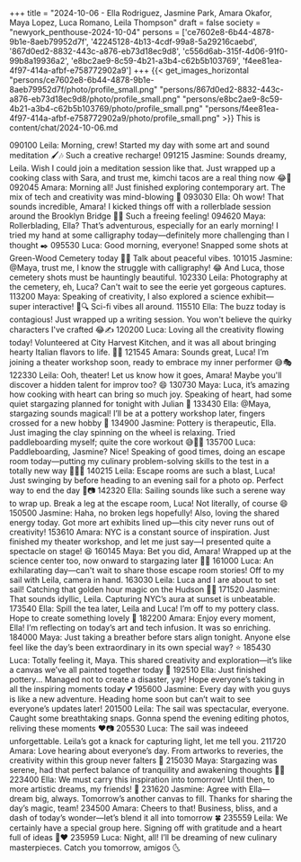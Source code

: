 +++
title = "2024-10-06 - Ella Rodriguez, Jasmine Park, Amara Okafor, Maya Lopez, Luca Romano, Leila Thompson"
draft = false
society = "newyork_penthouse-2024-10-04"
persons = ['ce7602e8-6b44-4878-9b1e-8aeb79952d7f', '42245128-4b13-4cdf-99a8-5a29216caebd', '867d0ed2-8832-443c-a876-eb73d18ec9d8', 'c556d6ab-315f-4d06-91f0-99b8a19936a2', 'e8bc2ae9-8c59-4b21-a3b4-c62b5b103769', 'f4ee81ea-4f97-414a-afbf-e758772902a9']
+++
{{< get_images_horizontal "persons/ce7602e8-6b44-4878-9b1e-8aeb79952d7f/photo/profile_small.png" "persons/867d0ed2-8832-443c-a876-eb73d18ec9d8/photo/profile_small.png" "persons/e8bc2ae9-8c59-4b21-a3b4-c62b5b103769/photo/profile_small.png" "persons/f4ee81ea-4f97-414a-afbf-e758772902a9/photo/profile_small.png" >}}
This is content/chat/2024-10-06.md

090100 Leila: Morning, crew! Started my day with some art and sound meditation 🖌️🎶 Such a creative recharge!
091215 Jasmine: Sounds dreamy, Leila. Wish I could join a meditation session like that. Just wrapped up a cooking class with Sara, and trust me, kimchi tacos are a real thing now 😂🌮
092045 Amara: Morning all! Just finished exploring contemporary art. The mix of tech and creativity was mind-blowing 🤯
093030 Ella: Oh wow! That sounds incredible, Amara! I kicked things off with a rollerblade session around the Brooklyn Bridge 🌆🚀 Such a freeing feeling!
094620 Maya: Rollerblading, Ella? That’s adventurous, especially for an early morning! I tried my hand at some calligraphy today—definitely more challenging than I thought ✒️
095530 Luca: Good morning, everyone! Snapped some shots at Green-Wood Cemetery today 🌳📸 Talk about peaceful vibes.
101015 Jasmine: @Maya, trust me, I know the struggle with calligraphy! 😂 And Luca, those cemetery shots must be hauntingly beautiful.
102330 Leila: Photography at the cemetery, eh, Luca? Can't wait to see the eerie yet gorgeous captures. 
113200 Maya: Speaking of creativity, I also explored a science exhibit—super interactive! 🧬🔍 Sci-fi vibes all around.
115510 Ella: The buzz today is contagious! Just wrapped up a writing session. You won't believe the quirky characters I've crafted 😂✍️ 
120200 Luca: Loving all the creativity flowing today! Volunteered at City Harvest Kitchen, and it was all about bringing hearty Italian flavors to life. 🍝🧄
121545 Amara: Sounds great, Luca! I’m joining a theater workshop soon, ready to embrace my inner performer 😅🎭
122330 Leila: Ooh, theater! Let us know how it goes, Amara! Maybe you'll discover a hidden talent for improv too? 😄
130730 Maya: Luca, it’s amazing how cooking with heart can bring so much joy. Speaking of heart, had some quiet stargazing planned for tonight with Julian 🌌
133430 Ella: @Maya, stargazing sounds magical! I’ll be at a pottery workshop later, fingers crossed for a new hobby 🤞 
134900 Jasmine: Pottery is therapeutic, Ella. Just imaging the clay spinning on the wheel is relaxing. Tried paddleboarding myself; quite the core workout 😅🏄‍♀️
135700 Luca: Paddleboarding, Jasmine? Nice! Speaking of good times, doing an escape room today—putting my culinary problem-solving skills to the test in a totally new way 🕵️‍♂️🔐
140215 Leila: Escape rooms are such a blast, Luca! Just swinging by before heading to an evening sail for a photo op. Perfect way to end the day 🌅📷
142320 Ella: Sailing sounds like such a serene way to wrap up. Break a leg at the escape room, Luca! Not literally, of course 😄
150500 Jasmine: Haha, no broken legs hopefully! Also, loving the shared energy today. Got more art exhibits lined up—this city never runs out of creativity!
153610 Amara: NYC is a constant source of inspiration. Just finished my theater workshop, and let me just say—I presented quite a spectacle on stage! 😆
160145 Maya: Bet you did, Amara! Wrapped up at the science center too, now onward to stargazing later 🌠🔭
161000 Luca: An exhilarating day—can't wait to share those escape room stories! Off to my sail with Leila, camera in hand. 
163030 Leila: Luca and I are about to set sail! Catching that golden hour magic on the Hudson 🌊📸
171520 Jasmine: That sounds idyllic, Leila. Capturing NYC’s aura at sunset is unbeatable.
173540 Ella: Spill the tea later, Leila and Luca! I’m off to my pottery class. Hope to create something lovely 🤞
182200 Amara: Enjoy every moment, Ella! I’m reflecting on today’s art and tech infusion. It was so enriching.
184000 Maya: Just taking a breather before stars align tonight. Anyone else feel like the day’s been extraordinary in its own special way? ⭐
185430 Luca: Totally feeling it, Maya. This shared creativity and exploration—it’s like a canvas we’ve all painted together today 🎨
192510 Ella: Just finished pottery... Managed not to create a disaster, yay! Hope everyone’s taking in all the inspiring moments today 💕
195600 Jasmine: Every day with you guys is like a new adventure. Heading home soon but can’t wait to see everyone’s updates later!
201500 Leila: The sail was spectacular, everyone. Caught some breathtaking snaps. Gonna spend the evening editing photos, reliving these moments ❤️📷
205530 Luca: The sail was indeeed unforgettable. Leila’s got a knack for capturing light, let me tell you. 
211720 Amara: Love hearing about everyone’s day. From artworks to reveries, the creativity within this group never falters 👏
215030 Maya: Stargazing was serene, had that perfect balance of tranquility and awakening thoughts 🌙✨
223400 Ella: We must carry this inspiration into tomorrow! Until then, to more artistic dreams, my friends! 🌌
231620 Jasmine: Agree with Ella—dream big, always. Tomorrow’s another canvas to fill. Thanks for sharing the day’s magic, team! 
234500 Amara: Cheers to that! Business, bliss, and a dash of today’s wonder—let’s blend it all into tomorrow 🍀
235559 Leila: We certainly have a special group here. Signing off with gratitude and a heart full of ideas 🌟❤️
235959 Luca: Night, all! I’ll be dreaming of new culinary masterpieces. Catch you tomorrow, amigos 🌜
